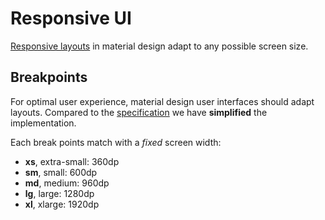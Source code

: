 # Responsive UI

[Responsive layouts](https://material.io/guidelines/layout/responsive-ui.html) in material design adapt to any possible screen size.

## Breakpoints

For optimal user experience, material design user interfaces should adapt layouts.
Compared to the [specification](https://material.io/guidelines/layout/responsive-ui.html#responsive-ui-breakpoints) we have **simplified** the implementation.

Each break points match with a *fixed* screen width:
- **xs**, extra-small: 360dp
- **sm**, small: 600dp
- **md**, medium: 960dp
- **lg**, large: 1280dp
- **xl**, xlarge: 1920dp
